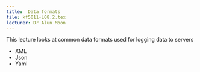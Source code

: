 ```yaml
---
title:  Data formats
file: kf5011-L08.2.tex
lecturer: Dr Alun Moon
---
```

This lecture looks at common data formats used for logging data to servers
* XML
* Json
* Yaml
